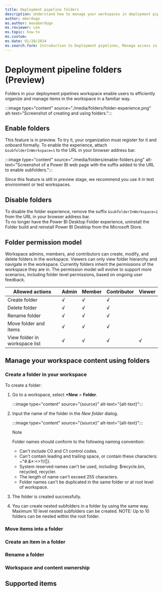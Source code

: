 ```yaml
---
title: Deployment pipeline folders
description: Understand how to manage your workspaces in deployment pipelines using folders.
author: mberdugo
ms.author: monaberdugo
ms.reviewer: Lee
ms.topic: how-to
ms.custom:
ms.date: 01/28/2024
ms.search.form: Introduction to Deployment pipelines, Manage access in Deployment pipelines, Deployment pipelines operations
---
```


# Deployment pipeline folders (Preview)

Folders in your deployment pipelines workspace enable users to efficiently organize and manage items in the workspace in a familiar way.

:::image type="content" source="./media/folders/folder-experience.png" alt-text="Screenshot of creating and using folders.":::

## Enable folders

This feature is in preview. To try it, your organization must register for it and onboard formally.
To enable the experience, attach `&subfolderInWorkspace=1` to the URL in your browser address bar.

:::image type="content" source="./media/folders/enable-folders.png" alt-text="Screenshot of a Power BI web page with the suffix added to the URL to enable subfolders.":::

Since this feature is still in preview stage, we recommend you use it in test environment or test workspaces.

## Disable folders

To disable the folder experience, remove the suffix `&subfolderInWorkspace=1` from the URL in your browser address bar.  
To no longer have the Power BI Desktop Folder experience, uninstall the Folder build and reinstall Power BI Desktop from the Microsoft Store.

## Folder permission model

Workspace admins, members, and contributors can create, modify, and delete folders in the workspace. Viewers can only view folder hierarchy and navigate in the workspace.
Currently folders inherit the permissions of the workspace they are in. The permission model will evolve to support more scenarios, including folder level permissions, based on ongoing user feedback.

|     Allowed   actions                  |     Admin    |     Member    |     Contributor    |     Viewer    |
|----------------------------------------|--------------|---------------|--------------------|---------------|
|     Create   folder                    |     √        |     √         |     √              |               |
|     Delete   folder                    |     √        |     √         |     √              |               |
|     Rename   folder                    |     √        |     √         |     √              |               |
|     Move   folder and items            |     √        |     √         |     √              |               |
|     View   folder in workspace list    |     √        |     √         |     √              |     √         |

## Manage your workspace content using folders

### Create a folder in your workspace

To create a folder:

1. Go to a workspace, select **+New** > **Folder**.

    :::image type="content" source="{source}" alt-text="{alt-text}":::

1. Input the name of the folder in the *New folder* dialog.

    :::image type="content" source="{source}" alt-text="{alt-text}":::

    > [!NOTE]
    > Folder names should conform to the following naming convention:
    >
    > * Can't include C0 and C1 control codes.
    > * Can't contain leading and trailing space, or contain these characters: ~"#.&*:<>?/\{|}.
    > * System reserved names can't be used, including: $recycle.bin, recycled, recycler.
    > * The length of name can't exceed 255 characters.
    > * Folder names can't be duplicated in the same folder or at root level of workspace.

1.	The folder is created successfully.
 
1.	You can create nested subfolders in a folder by using the same way. Maximum 10 level nested subfolders can be created. 
NOTE: Up to 10 folders can be nested within the root folder.


### Move items into a folder

### Create an item in a folder

### Rename a folder

### Workspace and content ownership

## Supported items